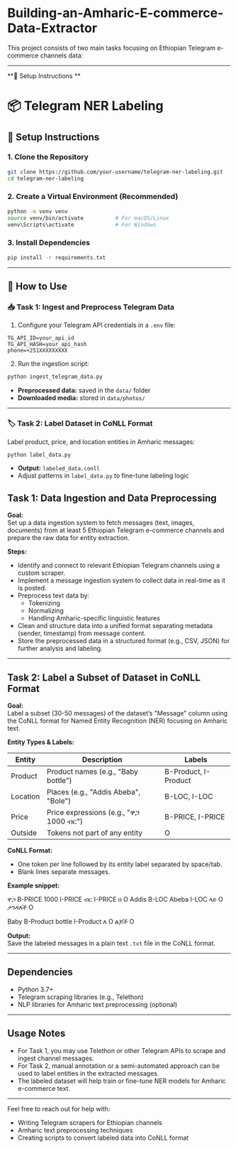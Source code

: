 # Building-an-Amharic-E-commerce-Data-Extractor

This project consists of two main tasks focusing on Ethiopian Telegram e-commerce channels data:

---
**🔧 Setup Instructions **
# 📦 **Telegram NER Labeling**

## 🔧 **Setup Instructions**

### **1. Clone the Repository**

```bash
git clone https://github.com/your-username/telegram-ner-labeling.git
cd telegram-ner-labeling
```

### **2. Create a Virtual Environment (Recommended)**

```bash
python -m venv venv
source venv/bin/activate          # For macOS/Linux
venv\Scripts\activate             # For Windows
```

### **3. Install Dependencies**

```bash
pip install -r requirements.txt
```

---

## 🚀 **How to Use**

### 📥 **Task 1: Ingest and Preprocess Telegram Data**

1. Configure your Telegram API credentials in a `.env` file:

```env
TG_API_ID=your_api_id
TG_API_HASH=your_api_hash
phone=+251XXXXXXXXX
```

2. Run the ingestion script:

```bash
python ingest_telegram_data.py
```

- **Preprocessed data:** saved in the `data/` folder  
- **Downloaded media:** stored in `data/photos/`

---

### 🏷️ **Task 2: Label Dataset in CoNLL Format**

Label product, price, and location entities in Amharic messages:

```bash
python label_data.py
```

- **Output:** `labeled_data.conll`  
- Adjust patterns in `label_data.py` to fine-tune labeling logic



## Task 1: Data Ingestion and Data Preprocessing

**Goal:**  
Set up a data ingestion system to fetch messages (text, images, documents) from at least 5 Ethiopian Telegram e-commerce channels and prepare the raw data for entity extraction.

**Steps:**

- Identify and connect to relevant Ethiopian Telegram channels using a custom scraper.
- Implement a message ingestion system to collect data in real-time as it is posted.
- Preprocess text data by:
  - Tokenizing
  - Normalizing
  - Handling Amharic-specific linguistic features
- Clean and structure data into a unified format separating metadata (sender, timestamp) from message content.
- Store the preprocessed data in a structured format (e.g., CSV, JSON) for further analysis and labeling.

---

## Task 2: Label a Subset of Dataset in CoNLL Format

**Goal:**  
Label a subset (30-50 messages) of the dataset’s "Message" column using the CoNLL format for Named Entity Recognition (NER) focusing on Amharic text.

**Entity Types & Labels:**

| Entity   | Description                                 | Labels         |
|----------|---------------------------------------------|----------------|
| Product  | Product names (e.g., "Baby bottle")          | B-Product, I-Product |
| Location | Places (e.g., "Addis Abeba", "Bole")         | B-LOC, I-LOC    |
| Price    | Price expressions (e.g., "ዋጋ 1000 ብር")         | B-PRICE, I-PRICE|
| Outside  | Tokens not part of any entity                 | O              |

**CoNLL Format:**  
- One token per line followed by its entity label separated by space/tab.
- Blank lines separate messages.

**Example snippet:**

ዋጋ B-PRICE
1000 I-PRICE
ብር I-PRICE
በ O
Addis B-LOC
Abeba I-LOC
ላይ O
ታገዳለች O

Baby B-Product
bottle I-Product
ለ O
ልጆች O



**Output:**  
Save the labeled messages in a plain text `.txt` file in the CoNLL format.

---

## Dependencies

- Python 3.7+
- Telegram scraping libraries (e.g., Telethon)
- NLP libraries for Amharic text preprocessing (optional)

---

## Usage Notes

- For Task 1, you may use Telethon or other Telegram APIs to scrape and ingest channel messages.
- For Task 2, manual annotation or a semi-automated approach can be used to label entities in the extracted messages.
- The labeled dataset will help train or fine-tune NER models for Amharic e-commerce text.

---

Feel free to reach out for help with:

- Writing Telegram scrapers for Ethiopian channels
- Amharic text preprocessing techniques
- Creating scripts to convert labeled data into CoNLL format
